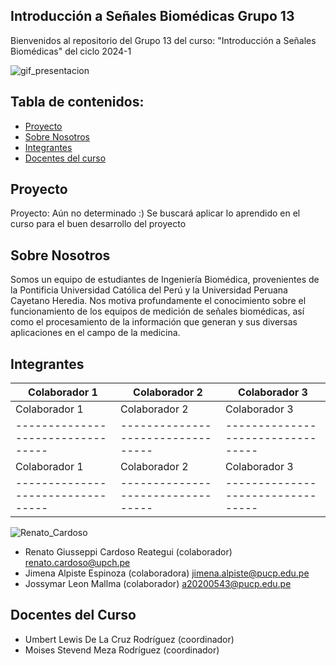 ## Introducción a Señales Biomédicas Grupo 13

Bienvenidos al repositorio del Grupo 13 del curso: "Introducción a Señales Biomédicas" del ciclo 2024-1


![gif_presentacion](Imágenes/Electrocardiograma-1.gif)


## Tabla de contenidos:
- [Proyecto](#Proyecto)
- [Sobre Nosotros](#SobreNosotros)
- [Integrantes](#Integrantes)
- [Docentes del curso](#DocentesDelCurso)

## Proyecto
Proyecto: Aún no determinado :)
Se buscará aplicar lo aprendido en el curso para el buen desarrollo del proyecto

## Sobre Nosotros 
Somos un equipo de estudiantes de Ingeniería Biomédica, provenientes de la Pontificia Universidad Católica del Perú y la Universidad Peruana Cayetano Heredia. Nos motiva profundamente el conocimiento sobre el funcionamiento de los equipos de medición de señales biomédicas, así como el procesamiento de la información que generan y sus diversas aplicaciones en el campo de la medicina.

## Integrantes
| Colaborador 1                                                 | Colaborador 2                          | Colaborador 3                          |
|---------------------------------|---------------------------------|---------------------------------|
| Colaborador 1                                                 | Colaborador 2                          | Colaborador 3                          |
|---------------------------------|---------------------------------|---------------------------------|
| Colaborador 1                                                 | Colaborador 2                          | Colaborador 3                          |
|---------------------------------|---------------------------------|---------------------------------|
![Renato_Cardoso](Imágenes/integrantesss.png)


- Renato Giusseppi Cardoso Reategui (colaborador) renato.cardoso@upch.pe
- Jimena Alpiste Espinoza (colaboradora) jimena.alpiste@pucp.edu.pe  
- Jossymar Leon Mallma (colaborador) a20200543@pucp.edu.pe





## Docentes del Curso
- Umbert Lewis De La Cruz Rodríguez (coordinador)
- Moises Stevend Meza Rodríguez (coordinador)
